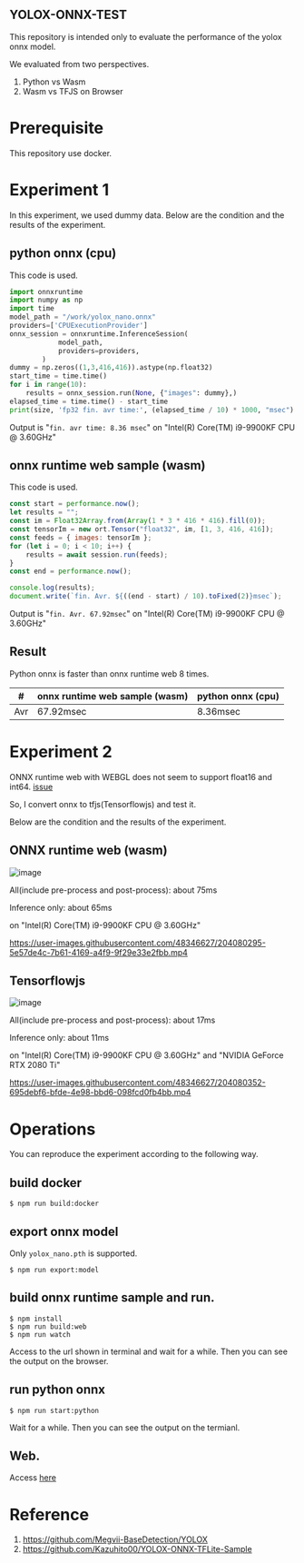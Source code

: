 YOLOX-ONNX-TEST
----
This repository is intended only to evaluate the performance of the yolox onnx model. 

We evaluated from two perspectives.

1. Python vs Wasm
2. Wasm vs TFJS on Browser 

# Prerequisite
This repository use docker.

# Experiment 1
In this experiment, we used dummy data. Below are the condition and the results of the experiment.

## python onnx (cpu)
This code is used.
```py
import onnxruntime
import numpy as np
import time
model_path = "/work/yolox_nano.onnx"
providers=['CPUExecutionProvider']
onnx_session = onnxruntime.InferenceSession(
            model_path,
            providers=providers,
        )
dummy = np.zeros((1,3,416,416)).astype(np.float32)
start_time = time.time()
for i in range(10):
    results = onnx_session.run(None, {"images": dummy},)
elapsed_time = time.time() - start_time
print(size, 'fp32 fin. avr time:', (elapsed_time / 10) * 1000, "msec")
```
Output is "`fin. avr time: 8.36 msec`" on "Intel(R) Core(TM) i9-9900KF CPU @ 3.60GHz"

## onnx runtime web sample (wasm)
This code is used.
```js
const start = performance.now();
let results = "";
const im = Float32Array.from(Array(1 * 3 * 416 * 416).fill(0));
const tensorIm = new ort.Tensor("float32", im, [1, 3, 416, 416]);
const feeds = { images: tensorIm };
for (let i = 0; i < 10; i++) {
    results = await session.run(feeds);
}
const end = performance.now();

console.log(results);
document.write(`fin. Avr. ${((end - start) / 10).toFixed(2)}msec`);
```
Output is "`fin. Avr. 67.92msec`" on "Intel(R) Core(TM) i9-9900KF CPU @ 3.60GHz"


## Result

Python onnx is faster than onnx runtime web 8 times.

| #   | onnx runtime web sample (wasm) | python onnx (cpu) |
| --- | ------------------------------ | ----------------- |
| Avr | 67.92msec                      | 8.36msec          |

# Experiment 2
ONNX runtime web with WEBGL does not seem to support float16 and int64.
[issue](https://github.com/microsoft/onnxruntime/issues/9724)

So, I convert onnx to tfjs(Tensorflowjs) and test it.

Below are the condition and the results of the experiment.

## ONNX runtime web (wasm)

![image](https://user-images.githubusercontent.com/48346627/204077770-4bf0f56e-6d2e-491c-85fa-a1ec0e1b1240.png)

All(include pre-process and post-process): about 75ms

Inference only: about 65ms

on "Intel(R) Core(TM) i9-9900KF CPU @ 3.60GHz"

https://user-images.githubusercontent.com/48346627/204080295-5e57de4c-7b61-4169-a4f9-9f29e33e2fbb.mp4


## Tensorflowjs

![image](https://user-images.githubusercontent.com/48346627/204077788-db62abeb-2877-4351-8d89-5ea5e1755b8a.png)

All(include pre-process and post-process): about 17ms

Inference only: about 11ms

on "Intel(R) Core(TM) i9-9900KF CPU @ 3.60GHz" and "NVIDIA GeForce RTX 2080 Ti"

https://user-images.githubusercontent.com/48346627/204080352-695debf6-bfde-4e98-bbd6-098fcd0fb4bb.mp4


# Operations
You can reproduce the experiment according to the following way.

## build docker
```
$ npm run build:docker
```

## export onnx model
Only `yolox_nano.pth` is supported.
```
$ npm run export:model
```

## build onnx runtime sample and run.
```
$ npm install 
$ npm run build:web
$ npm run watch
```
Access to the url shown in terminal and wait for a while. Then you can see the output on the browser.

## run python onnx
```
$ npm run start:python
```
Wait for a while. Then you can see the output on the termianl.

## Web.
Access [here](https://w-okada.github.io/yolox-onnx-test/)

# Reference
1. https://github.com/Megvii-BaseDetection/YOLOX
1. https://github.com/Kazuhito00/YOLOX-ONNX-TFLite-Sample

